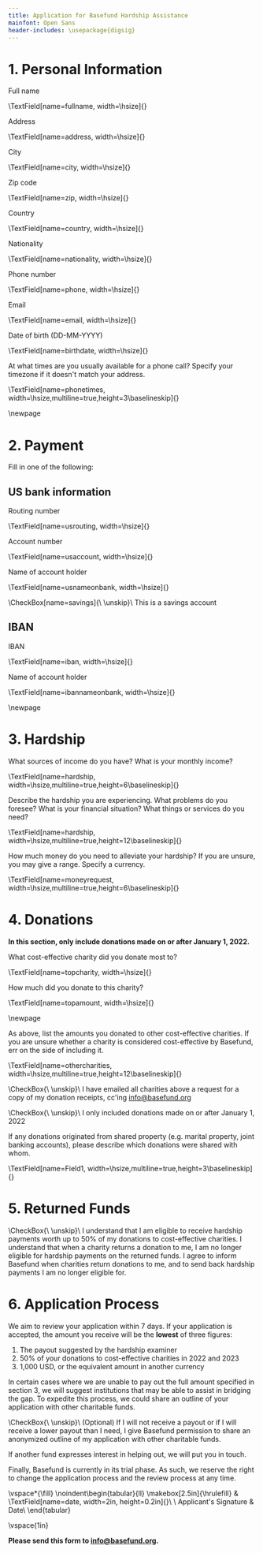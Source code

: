 ```yaml
---
title: Application for Basefund Hardship Assistance
mainfont: Open Sans
header-includes: \usepackage{digsig}
---
```


# 1. Personal Information

Full name

\TextField[name=fullname, width=\hsize]{}

Address

\TextField[name=address, width=\hsize]{}

City

\TextField[name=city, width=\hsize]{}

Zip code

\TextField[name=zip, width=\hsize]{}

Country

\TextField[name=country, width=\hsize]{}

Nationality

\TextField[name=nationality, width=\hsize]{}

Phone number

\TextField[name=phone, width=\hsize]{}

Email

\TextField[name=email, width=\hsize]{}

Date of birth (DD-MM-YYYY)

\TextField[name=birthdate, width=\hsize]{}

At what times are you usually available for a phone call? Specify your timezone if it doesn't match your address.

\TextField[name=phonetimes, width=\hsize,multiline=true,height=3\baselineskip]{}

\newpage

# 2. Payment

Fill in one of the following:

## US bank information

Routing number

\TextField[name=usrouting, width=\hsize]{}

Account number

\TextField[name=usaccount, width=\hsize]{}

Name of account holder

\TextField[name=usnameonbank, width=\hsize]{}

\CheckBox[name=savings]{\ \unskip}\ This is a savings account

## IBAN

IBAN

\TextField[name=iban, width=\hsize]{}

Name of account holder

\TextField[name=ibannameonbank, width=\hsize]{}

<!-- ## USDC -->

<!-- USDC is a cryptocurrency. At the time of writing, 1 USDC can be redeemed at Coinbase for $1, and it can be traded for many fiat currencies on other cryptocurrency exchanges. This is a fallback option for people who have neither an IBAN nor a US bank account. -->

<!-- USDC address (starts with 0x) -->

<!-- \TextField[name=usdc, width=\hsize]{} -->

\newpage

# 3. Hardship

What sources of income do you have? What is your monthly income?

\TextField[name=hardship, width=\hsize,multiline=true,height=6\baselineskip]{}

Describe the hardship you are experiencing. What problems do you foresee? What is your financial situation? What things or services do you need?

\TextField[name=hardship, width=\hsize,multiline=true,height=12\baselineskip]{}

How much money do you need to alleviate your hardship? If you are unsure, you may give a range. Specify a currency.

\TextField[name=moneyrequest, width=\hsize,multiline=true,height=6\baselineskip]{}

# 4. Donations

**In this section, only include donations made on or after January 1, 2022.**

What cost-effective charity did you donate most to?

\TextField[name=topcharity, width=\hsize]{}

How much did you donate to this charity?

\TextField[name=topamount, width=\hsize]{}

\newpage

As above, list the amounts you donated to other cost-effective charities. If you are unsure whether a charity is considered cost-effective by Basefund, err on the side of including it.

\TextField[name=othercharities, width=\hsize,multiline=true,height=12\baselineskip]{}

\CheckBox{\ \unskip}\ I have emailed all charities above a request for a copy of my donation receipts, cc'ing info@basefund.org

\CheckBox{\ \unskip}\ I only included donations made on or after January 1, 2022

If any donations originated from shared property (e.g. marital property, joint banking accounts), please describe which donations were shared with whom.

\TextField[name=Field1, width=\hsize,multiline=true,height=3\baselineskip]{}

# 5. Returned Funds

\CheckBox{\ \unskip}\ I understand that I am eligible to receive hardship payments worth up to 50% of my donations to cost-effective charities. I understand that when a charity returns a donation to me, I am no longer eligible for hardship payments on the returned funds. I agree to inform Basefund when charities return donations to me, and to send back hardship payments I am no longer eligible for.

# 6. Application Process

We aim to review your application within 7 days. If your application is accepted, the amount you receive will be the **lowest** of three figures:

1. The payout suggested by the hardship examiner
2. 50% of your donations to cost-effective charities in 2022 and 2023
3. 1,000 USD, or the equivalent amount in another currency

In certain cases where we are unable to pay out the full amount specified in section 3, we will suggest institutions that may be able to assist in bridging the gap. To expedite this process, we could share an outline of your application with other charitable funds.

\CheckBox{\ \unskip}\ (Optional) If I will not receive a payout or if I will receive a lower payout than I need, I give Basefund permission to share an anonymized outline of my application with other charitable funds.

If another fund expresses interest in helping out, we will put you in touch.

Finally, Basefund is currently in its trial phase. As such, we reserve the right to change the application process and the review process at any time.

\vspace*{\fill}
\noindent\begin{tabular}{ll}
\makebox[2.5in]{\hrulefill} & \TextField[name=date, width=2in, height=0.2in]{}\\
\\
Applicant's Signature & Date\\
\end{tabular}

\vspace{1in}

**Please send this form to info@basefund.org.**
